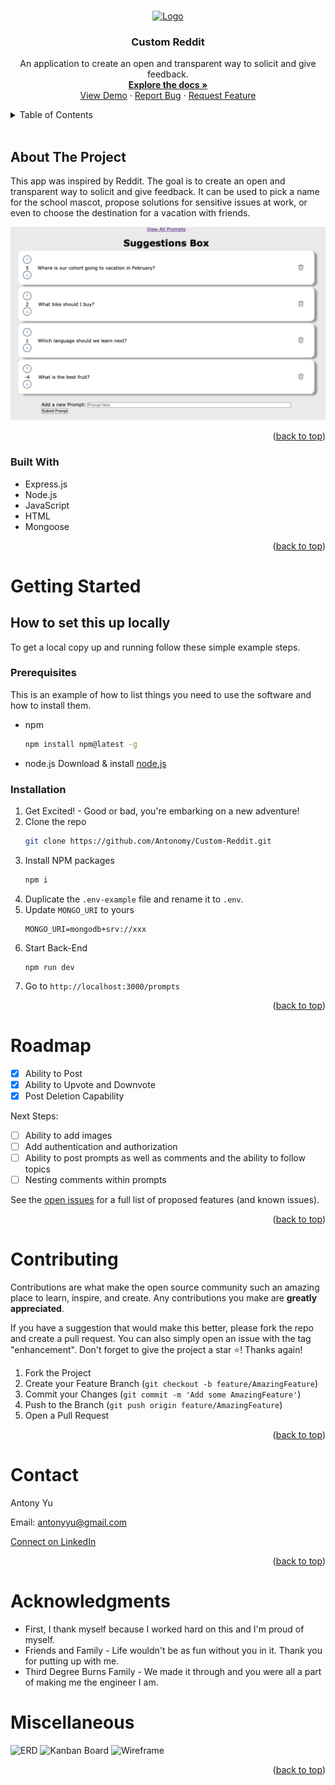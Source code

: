 <a name="readme-top"></a>

<br />
<div align="center">
  <a href="https://github.com/Antonomy/Custom-Reddit">
    <img src="https://avatars.githubusercontent.com/u/24372514?v=4" alt="Logo" width="80" height="80">
  </a>

<h3 align="center">Custom Reddit</h3>

  <p align="center">
    An application to create an open and transparent way to solicit and give feedback.
    <br />
    <a href="https://github.com/Antonomy/Custom-Reddit"><strong>Explore the docs »</strong></a>
    <br />
    <a href="https://github.com/Antonomy/Custom-Reddit">View Demo</a>
    ·
    <a href="https://github.com/Antonomy/Custom-Reddit/issues">Report Bug</a>
    ·
    <a href="https://github.com/Antonomy/Custom-Reddit/issues">Request Feature</a>
  </p>
</div>
<details>
  <summary>Table of Contents</summary>
  <ol>
    <li>
      <a href="#about-the-project">About The Project</a>
      <ul>
        <li><a href="#built-with">Built With</a></li>
      </ul>
    </li>
    <li>
      <a href="#getting-started">Getting Started</a>
      <ul>
        <li><a href="#prerequisites">Prerequisites</a></li>
        <li><a href="#installation">Installation</a></li>
      </ul>
    </li>
    <li><a href="#roadmap">Roadmap</a></li>
    <li><a href="#contributing">Contributing</a></li>
    <li><a href="#contact">Contact</a></li>
    <li><a href="#acknowledgments">Acknowledgments</a></li>
  </ol>
</details>
<br />

## About The Project
This app was inspired by Reddit. The goal is to create an open and transparent way to solicit and give feedback. It can be used to pick a name for the school mascot, propose solutions for sensitive issues at work, or even to choose the destination for a vacation with friends.

![Custom Reddit Screen Shot](./public/images/app_image.png)

<p align="right">(<a href="#readme-top">back to top</a>)</p>

### Built With

* Express.js
* Node.js
* JavaScript
* HTML
* Mongoose


<p align="right">(<a href="#readme-top">back to top</a>)</p>


# Getting Started

## How to set this up locally
To get a local copy up and running follow these simple example steps.

### Prerequisites

This is an example of how to list things you need to use the software and how to install them.
* npm
  ```sh
  npm install npm@latest -g
  ```
* node.js
    Download & install [node.js](https://nodejs.org/en/)

### Installation

1. Get Excited! - Good or bad, you're embarking on a new adventure!
2. Clone the repo
   ```sh
   git clone https://github.com/Antonomy/Custom-Reddit.git
   ```
3. Install NPM packages
   ```sh
   npm i
   ```
4. Duplicate the `.env-example` file and rename it to `.env`. 
5. Update `MONGO_URI` to yours
    ```
    MONGO_URI=mongodb+srv://xxx
    ```
6. Start Back-End
   ```
   npm run dev
   ```
7. Go to `http://localhost:3000/prompts`


<p align="right">(<a href="#readme-top">back to top</a>)</p>

# Roadmap

- [x] Ability to Post
- [x] Ability to Upvote and Downvote
- [x] Post Deletion Capability

Next Steps:
- [ ] Ability to add images
- [ ] Add authentication and authorization
- [ ] Ability to post prompts as well as comments and the ability to follow topics
- [ ] Nesting comments within prompts

See the [open issues](https://github.com/Antonomy/Custom-Reddit/issues) for a full list of proposed features (and known issues).

<p align="right">(<a href="#readme-top">back to top</a>)</p>


# Contributing

Contributions are what make the open source community such an amazing place to learn, inspire, and create. Any contributions you make are **greatly appreciated**.

If you have a suggestion that would make this better, please fork the repo and create a pull request. You can also simply open an issue with the tag "enhancement".
Don't forget to give the project a star ⭐! Thanks again!

1. Fork the Project
2. Create your Feature Branch (`git checkout -b feature/AmazingFeature`)
3. Commit your Changes (`git commit -m 'Add some AmazingFeature'`)
4. Push to the Branch (`git push origin feature/AmazingFeature`)
5. Open a Pull Request

<p align="right">(<a href="#readme-top">back to top</a>)</p>


# Contact

Antony Yu

Email: antonyyu@gmail.com

[Connect on LinkedIn](https://www.linkedin.com/in/antonyyu/)

<p align="right">(<a href="#readme-top">back to top</a>)</p>


# Acknowledgments

* First, I thank myself because I worked hard on this and I'm proud of myself.
* Friends and Family - Life wouldn't be as fun without you in it. Thank you for putting up with me.
* Third Degree Burns Family - We made it through and you were all a part of making me the engineer I am.

# Miscellaneous
![ERD](/public/images/ERD.png)
![Kanban Board](/public/images/KanbanBoard.png)
![Wireframe](/public/images/Wireframe.png)

<p align="right">(<a href="#readme-top">back to top</a>)</p>